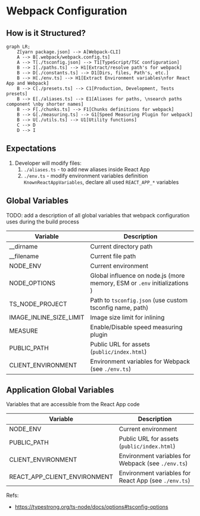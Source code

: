 # Webpack Configuration

## How is it Structured?

```mermaid
graph LR;
    Z[yarn package.json] --> A[Webpack-CLI]
    A --> B[.webpack/webpack.config.ts]
    A --> T[./tsconfig.json] --> T1[TypeScript/TSC configuration]
    B --> I[./paths.ts] --> H1[Extract/resolve path's for webpack]
    B --> D[./constants.ts] --> D1[Dirs, files, Path's, etc.]
    B --> H[./env.ts] --> H1[Extract Environment variables\nfor React App and Webpack]
    B --> C[./presets.ts] --> C1[Production, Development, Tests presets]
    B --> E[./aliases.ts] --> E1[Aliases for paths, \nsearch paths component \nby shorter names]
    B --> F[./chunks.ts] --> F1[Chunks definitions for webpack]
    B --> G[./measuring.ts] --> G1[Speed Measuring Plugin for webpack]
    B --> U[./utils.ts] --> U1[Utility functions]
    C --> D
    D --> I
```

## Expectations

1. Developer will modify files:
   1. `./aliases.ts` - to add new aliases inside React App
   2. `./env.ts` - modify environment variables definition `KnownReactAppVariables`, declare all used `REACT_APP_*` variables

## Global Variables

TODO: add a description of all global variables that webpack configuration uses during the build process

| Variable                | Description                                                               |
| ----------------------- | ------------------------------------------------------------------------- |
| \_\_dirname             | Current directory path                                                    |
| \_\_filename            | Current file path                                                         |
| NODE_ENV                | Current environment                                                       |
| NODE_OPTIONS            | Global influence on node.js (more memory, ESM or `.env` initializations ) |
| TS_NODE_PROJECT         | Path to `tsconfig.json` (use custom tsconfig name, path)                  |
| IMAGE_INLINE_SIZE_LIMIT | Image size limit for inlining                                             |
| MEASURE                 | Enable/Disable speed measuring plugin                                     |
| PUBLIC_PATH             | Public URL for assets (`public/index.html`)                               |
| CLIENT_ENVIRONMENT      | Environment variables for Webpack (see `./env.ts`)                        |

## Application Global Variables

Variables that are accessible from the React App code

| Variable                     | Description                                          |
| ---------------------------- | ---------------------------------------------------- |
| NODE_ENV                     | Current environment                                  |
| PUBLIC_PATH                  | Public URL for assets (`public/index.html`)          |
| CLIENT_ENVIRONMENT           | Environment variables for Webpack (see `./env.ts`)   |
| REACT_APP_CLIENT_ENVIRONMENT | Environment variables for React App (see `./env.ts`) |

Refs:

- https://typestrong.org/ts-node/docs/options#tsconfig-options
